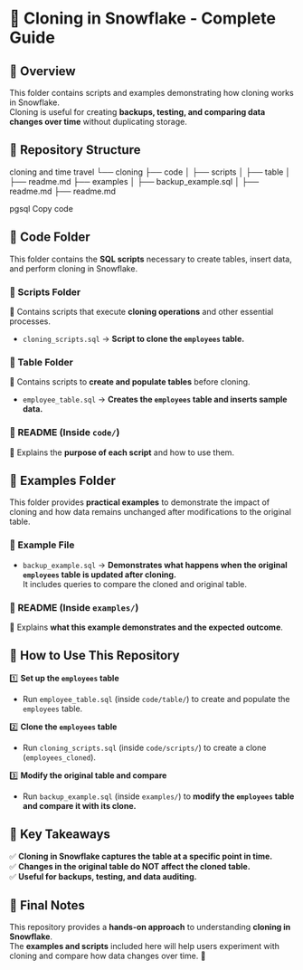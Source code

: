# 📁 Cloning in Snowflake - Complete Guide

## 📌 Overview  
This folder contains scripts and examples demonstrating how cloning works in Snowflake.  
Cloning is useful for creating **backups, testing, and comparing data changes over time** without duplicating storage.

## 📂 Repository Structure
cloning and time travel
└── cloning
├── code
│ ├── scripts
│ ├── table
│ ├── readme.md
├── examples
│ ├── backup_example.sql
│ ├── readme.md
├── readme.md

pgsql
Copy code

## 📂 Code Folder  
This folder contains the **SQL scripts** necessary to create tables, insert data, and perform cloning in Snowflake.

### 📜 Scripts Folder  
📌 Contains scripts that execute **cloning operations** and other essential processes.
- `cloning_scripts.sql` → **Script to clone the `employees` table.**

### 📜 Table Folder  
📌 Contains scripts to **create and populate tables** before cloning.
- `employee_table.sql` → **Creates the `employees` table and inserts sample data.**

### 📜 README (Inside `code/`)  
📌 Explains the **purpose of each script** and how to use them.

## 📂 Examples Folder  
This folder provides **practical examples** to demonstrate the impact of cloning and how data remains unchanged after modifications to the original table.

### 📜 Example File  
- `backup_example.sql` → **Demonstrates what happens when the original `employees` table is updated after cloning.**  
  It includes queries to compare the cloned and original table.

### 📜 README (Inside `examples/`)  
📌 Explains **what this example demonstrates and the expected outcome**.

## 🚀 How to Use This Repository

1️⃣ **Set up the `employees` table**  
   - Run `employee_table.sql` (inside `code/table/`) to create and populate the `employees` table.

2️⃣ **Clone the `employees` table**  
   - Run `cloning_scripts.sql` (inside `code/scripts/`) to create a clone (`employees_cloned`).

3️⃣ **Modify the original table and compare**  
   - Run `backup_example.sql` (inside `examples/`) to **modify the `employees` table and compare it with its clone.**

## 🎯 Key Takeaways  
✅ **Cloning in Snowflake captures the table at a specific point in time.**  
✅ **Changes in the original table do NOT affect the cloned table.**  
✅ **Useful for backups, testing, and data auditing.**

## 📝 Final Notes  
This repository provides a **hands-on approach** to understanding **cloning in Snowflake**.  
The **examples and scripts** included here will help users experiment with cloning and compare how data changes over time. 🚀